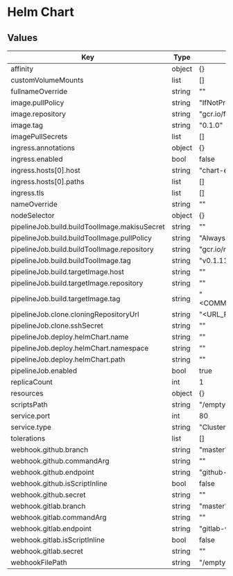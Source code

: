 # Helm Chart

## Values

| Key | Type | Default | Description |
|-----|------|---------|-------------|
| affinity | object | {} |  |
| customVolumeMounts | list | [] |  |
| fullnameOverride | string | "" |  |
| image.pullPolicy | string | "IfNotPresent" |  |
| image.repository | string | "gcr.io/fabijanbajo/k8s-webhook" |  |
| image.tag | string | "0.1.0" |  |
| imagePullSecrets | list | [] |  |
| ingress.annotations | object | {} |  |
| ingress.enabled | bool | false |  |
| ingress.hosts[0].host | string | "chart-example.local" |  |
| ingress.hosts[0].paths | list | [] |  |
| ingress.tls | list | [] |  |
| nameOverride | string | "" |  |
| nodeSelector | object | {} |  |
| pipelineJob.build.buildToolImage.makisuSecret | string | "" |  |
| pipelineJob.build.buildToolImage.pullPolicy | string | "Always" |  |
| pipelineJob.build.buildToolImage.repository | string | "gcr.io/makisu-project/makisu" |  |
| pipelineJob.build.buildToolImage.tag | string | "v0.1.11" |  |
| pipelineJob.build.targetImage.host | string | "" |  |
| pipelineJob.build.targetImage.repository | string | "" |  |
| pipelineJob.build.targetImage.tag | string | "<COMMIT_HASH_FROM_WEBHOOK_PAYLOAD>" |  |
| pipelineJob.clone.cloningRepositoryUrl | string | "<URL_FROM_WEBHOOK_PAYLOAD>" |  |
| pipelineJob.clone.sshSecret | string | "" |  |
| pipelineJob.deploy.helmChart.name | string | "" |  |
| pipelineJob.deploy.helmChart.namespace | string | "" |  |
| pipelineJob.deploy.helmChart.path | string | "" |  |
| pipelineJob.enabled | bool | true |  |
| replicaCount | int | 1 |  |
| resources | object | {} |  |
| scriptsPath | string | "/emptydir-volume/scripts" |  |
| service.port | int | 80 |  |
| service.type | string | "ClusterIP" |  |
| tolerations | list | [] |  |
| webhook.github.branch | string | "master" |  |
| webhook.github.commandArg | string | "" |  |
| webhook.github.endpoint | string | "github-webhook" |  |
| webhook.github.isScriptInline | bool | false |  |
| webhook.github.secret | string | "" |  |
| webhook.gitlab.branch | string | "master" |  |
| webhook.gitlab.commandArg | string | "" |  |
| webhook.gitlab.endpoint | string | "gitlab-webhook" |  |
| webhook.gitlab.isScriptInline | bool | false |  |
| webhook.gitlab.secret | string | "" |  |
| webhookFilePath | string | "/emptydir-volume/git-webhook.yaml" |  |
